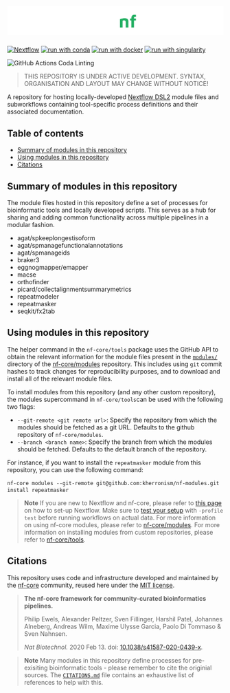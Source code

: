# ![kherronism/nf-modules](docs/images/kherronism-nf-modules_logo_darkbg.png)

[![Nextflow](https://img.shields.io/badge/nextflow%20DSL2-%E2%89%A521.10.3-23aa62.svg?labelColor=000000)](https://www.nextflow.io/)
[![run with conda](http://img.shields.io/badge/run%20with-conda-3EB049?labelColor=000000&logo=anaconda)](https://docs.conda.io/en/latest/)
[![run with docker](https://img.shields.io/badge/run%20with-docker-0db7ed?labelColor=000000&logo=docker)](https://www.docker.com/)
[![run with singularity](https://img.shields.io/badge/run%20with-singularity-1d355c.svg?labelColor=000000)](https://sylabs.io/docs/)

![GitHub Actions Coda Linting](https://github.com/nf-core/modules/workflows/Code%20Linting/badge.svg)

> THIS REPOSITORY IS UNDER ACTIVE DEVELOPMENT. SYNTAX, ORGANISATION AND LAYOUT MAY CHANGE WITHOUT NOTICE!

A repository for hosting locally-developed [Nextflow DSL2](https://www.nextflow.io/docs/latest/dsl2.html) module files and subworkflows containing tool-specific process definitions and their associated documentation.

## Table of contents

- [Summary of modules in this repository](#summary-of-modules-in-this-repository)
- [Using modules in this repository](#using-modules-in-this-repository)
- [Citations](#citations)

## Summary of modules in this repository

The module files hosted in this repository define a set of processes for bioinformatic tools and locally developed scripts. This serves as a hub for sharing and adding common functionality across multiple pipelines in a modular fashion.

- agat/spkeeplongestisoform
- agat/spmanagefunctionalannotations
- agat/spmanageids
- braker3
- eggnogmapper/emapper
- macse
- orthofinder
- picard/collectalignmentsummarymetrics
- repeatmodeler
- repeatmasker
- seqkit/fx2tab

## Using modules in this repository

The helper command in the `nf-core/tools` package uses the GitHub API to obtain the relevant information for the module files present in the [`modules/`](modules/) directory of the [nf-core/modules](https://github.com/nf-core/tools) repository. This includes using `git` commit hashes to track changes for reproducibility purposes, and to download and install all of the relevant module files.

To install modules from this repository (and any other custom repository), the modules supercommand in `nf-core/tools`can be used with the following two flags:

- `--git-remote <git remote url>`: Specify the repository from which the modules should be fetched as a git URL. Defaults to the github repository of `nf-core/modules`.
- `--branch <branch name>`: Specify the branch from which the modules should be fetched. Defaults to the default branch of the repository.

For instance, if you want to install the `repeatmasker` module from this repository, you can use the following command:

```terminal
nf-core modules --git-remote git@github.com:kherronism/nf-modules.git install repeatmasker
```

> **Note**
> If you are new to Nextflow and nf-core, please refer to [this page](https://nf-co.re/docs/usage/installation) on how
> to set-up Nextflow. Make sure to [test your setup](https://nf-co.re/docs/usage/introduction#how-to-run-a-pipeline)
> with `-profile test` before running workflows on actual data.
> For more information on using nf-core modules, please refer to [nf-core/modules](https://github.com/nf-core/modules).
> For more information on installing modules from custom repositories, please refer to [nf-core/tools](https://github.com/nf-core/tools#custom-remote-modules).

## Citations
This repository uses code and infrastructure developed and maintained by the [nf-core](https://nf-co.re) community, reused here under the [MIT license](https://github.com/nf-core/tools/blob/master/LICENSE).

> **The nf-core framework for community-curated bioinformatics pipelines.**
>
> Philip Ewels, Alexander Peltzer, Sven Fillinger, Harshil Patel, Johannes Alneberg, Andreas Wilm, Maxime Ulysse Garcia, Paolo Di Tommaso & Sven Nahnsen.
>
> _Nat Biotechnol._ 2020 Feb 13. doi: [10.1038/s41587-020-0439-x](https://dx.doi.org/10.1038/s41587-020-0439-x).

> **Note**
> Many modules in this repository define processes for pre-exisiting bioinformatic tools - please remember to cite the originial sources. The [`CITATIONS.md`](CIATIONS.md) file contains an exhaustive list of references to help with this.

<!---

### Offline usage

If you want to use an existing module file available in `nf-core/modules`, and you're running on a system that has no internet connection, you'll need to download the repository (e.g. `git clone https://github.com/nf-core/modules.git`) and place it in a location that is visible to the file system on which you are running the pipeline. Then run the pipeline by creating a custom config file called e.g. `custom_module.conf` containing the following information:

```bash
include /path/to/downloaded/modules/directory/
```

Then you can run the pipeline by directly passing the additional config file with the `-c` parameter:

```bash
nextflow run /path/to/pipeline/ -c /path/to/custom_module.conf
```

> Note that the nf-core/tools helper package has a `download` command to download all required pipeline
> files + singularity containers + institutional configs + modules in one go for you, to make this process easier.

# New test data created for the module- sequenzautils/bam2seqz
The new test data is an output from another module- sequenzautils/bcwiggle- (which uses sarscov2 genome fasta file as an input).
-->
